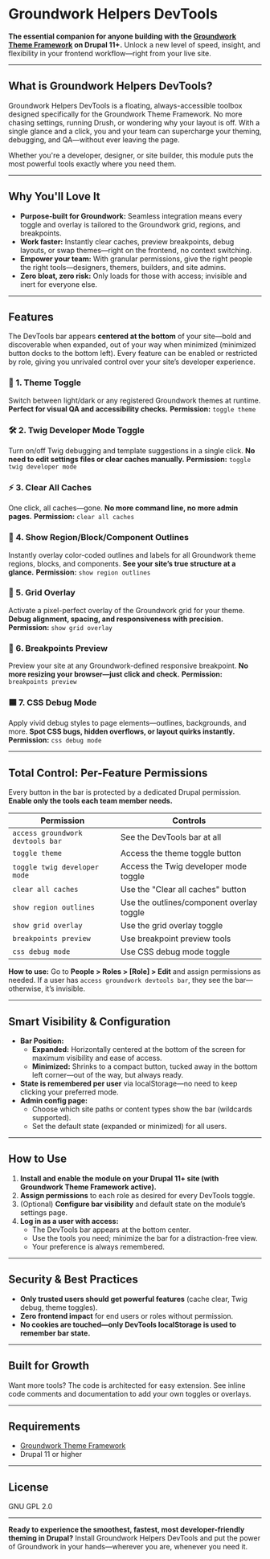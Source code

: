 
# Groundwork Helpers DevTools

**The essential companion for anyone building with the [Groundwork Theme Framework](https://www.drupal.org/project/groundwork) on Drupal 11+.**
Unlock a new level of speed, insight, and flexibility in your frontend workflow—right from your live site.

---

## What is Groundwork Helpers DevTools?

Groundwork Helpers DevTools is a floating, always-accessible toolbox designed specifically for the Groundwork Theme Framework.
No more chasing settings, running Drush, or wondering why your layout is off.
With a single glance and a click, you and your team can supercharge your theming, debugging, and QA—without ever leaving the page.

Whether you're a developer, designer, or site builder, this module puts the most powerful tools exactly where you need them.

---

## Why You'll Love It

- **Purpose-built for Groundwork:** Seamless integration means every toggle and overlay is tailored to the Groundwork grid, regions, and breakpoints.
- **Work faster:** Instantly clear caches, preview breakpoints, debug layouts, or swap themes—right on the frontend, no context switching.
- **Empower your team:** With granular permissions, give the right people the right tools—designers, themers, builders, and site admins.
- **Zero bloat, zero risk:** Only loads for those with access; invisible and inert for everyone else.

---

## Features

The DevTools bar appears **centered at the bottom** of your site—bold and discoverable when expanded, out of your way when minimized (minimized button docks to the bottom left).
Every feature can be enabled or restricted by role, giving you unrivaled control over your site’s developer experience.

### 🚀 1. Theme Toggle

Switch between light/dark or any registered Groundwork themes at runtime.
**Perfect for visual QA and accessibility checks.**
**Permission:** `toggle theme`

### 🛠️ 2. Twig Developer Mode Toggle

Turn on/off Twig debugging and template suggestions in a single click.
**No need to edit settings files or clear caches manually.**
**Permission:** `toggle twig developer mode`

### ⚡ 3. Clear All Caches

One click, all caches—gone.
**No more command line, no more admin pages.**
**Permission:** `clear all caches`

### 🧩 4. Show Region/Block/Component Outlines

Instantly overlay color-coded outlines and labels for all Groundwork theme regions, blocks, and components.
**See your site’s true structure at a glance.**
**Permission:** `show region outlines`

### 📐 5. Grid Overlay

Activate a pixel-perfect overlay of the Groundwork grid for your theme.
**Debug alignment, spacing, and responsiveness with precision.**
**Permission:** `show grid overlay`

### 📱 6. Breakpoints Preview

Preview your site at any Groundwork-defined responsive breakpoint.
**No more resizing your browser—just click and check.**
**Permission:** `breakpoints preview`

### 🟦 7. CSS Debug Mode

Apply vivid debug styles to page elements—outlines, backgrounds, and more.
**Spot CSS bugs, hidden overflows, or layout quirks instantly.**
**Permission:** `css debug mode`

---

## Total Control: Per-Feature Permissions

Every button in the bar is protected by a dedicated Drupal permission.
**Enable only the tools each team member needs.**

| Permission                         | Controls                                  |
| ---------------------------------- | ----------------------------------------- |
| `access groundwork devtools bar` | See the DevTools bar at all               |
| `toggle theme`                   | Access the theme toggle button            |
| `toggle twig developer mode`     | Access the Twig developer mode toggle     |
| `clear all caches`               | Use the "Clear all caches" button         |
| `show region outlines`           | Use the outlines/component overlay toggle |
| `show grid overlay`              | Use the grid overlay toggle               |
| `breakpoints preview`            | Use breakpoint preview tools              |
| `css debug mode`                 | Use CSS debug mode toggle                 |

**How to use:**
Go to **People > Roles > [Role] > Edit** and assign permissions as needed.
If a user has `access groundwork devtools bar`, they see the bar—otherwise, it’s invisible.

---

## Smart Visibility & Configuration

- **Bar Position:**
  - **Expanded:** Horizontally centered at the bottom of the screen for maximum visibility and ease of access.
  - **Minimized:** Shrinks to a compact button, tucked away in the bottom left corner—out of the way, but always ready.
- **State is remembered per user** via localStorage—no need to keep clicking your preferred mode.
- **Admin config page:**
  - Choose which site paths or content types show the bar (wildcards supported).
  - Set the default state (expanded or minimized) for all users.

---

## How to Use

1. **Install and enable the module on your Drupal 11+ site (with Groundwork Theme Framework active).**
2. **Assign permissions** to each role as desired for every DevTools toggle.
3. (Optional) **Configure bar visibility** and default state on the module’s settings page.
4. **Log in as a user with access:**
   - The DevTools bar appears at the bottom center.
   - Use the tools you need; minimize the bar for a distraction-free view.
   - Your preference is always remembered.

---

## Security & Best Practices

- **Only trusted users should get powerful features** (cache clear, Twig debug, theme toggles).
- **Zero frontend impact** for end users or roles without permission.
- **No cookies are touched—only DevTools localStorage is used to remember bar state.**

---

## Built for Growth

Want more tools? The code is architected for easy extension.
See inline code comments and documentation to add your own toggles or overlays.

---

## Requirements

- [Groundwork Theme Framework](https://www.drupal.org/project/groundwork)
- Drupal 11 or higher

---

## License

GNU GPL 2.0

---

**Ready to experience the smoothest, fastest, most developer-friendly theming in Drupal?**
Install Groundwork Helpers DevTools and put the power of Groundwork in your hands—wherever you are, whenever you need it.
